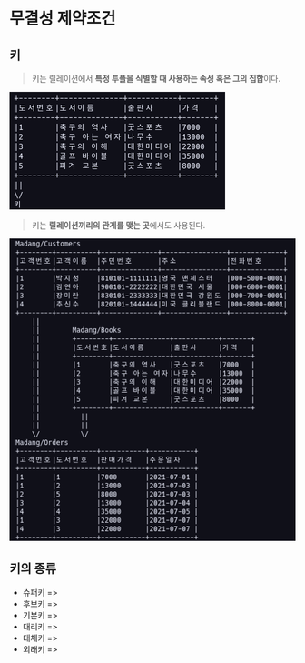 # 무결성 제약조건

## 키

> 키는 릴레이션에서 **특정 투플을 식별할 때 사용하는 속성 혹은 그의 집합**이다.

![키의 예시를 보여주는 표](/SQL_picture/KEY.png)

> 키는 **릴레이션끼리의 관계를 맺는 곳**에서도 사용된다.

![키의 관계를 보여주는 표](/SQL_picture/KEY_RELATION.png)

## 키의 종류

- 슈퍼키    =>  
- 후보키    =>
- 기본키    =>
- 대리키    =>
- 대체키    =>
- 외래키    =>
